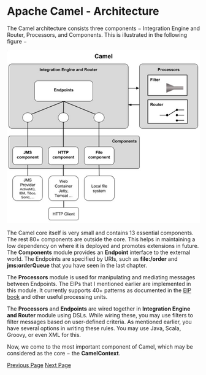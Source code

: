 # Apache Camel - Architecture
The Camel architecture consists three components − Integration Engine and Router, Processors, and Components. This is illustrated in the following figure −

![Camel Architecture](../apache_camel/images/camel_architecture.jpg)

The Camel core itself is very small and contains 13 essential components. The rest 80+ components are outside the core. This helps in maintaining a low dependency on where it is deployed and promotes extensions in future. The **Components** module provides an **Endpoint** interface to the external world. The Endpoints are specified by URIs, such as **file:/order** and **jms:orderQueue** that you have seen in the last chapter.

The **Processors** module is used for manipulating and mediating messages between Endpoints. The EIPs that I mentioned earlier are implemented in this module. It currently supports 40+ patterns as documented in the [EIP book](https://www.informit.com/store/enterprise-integration-patterns-designing-building-9780321200686)  and other useful processing units.

The **Processors** and **Endpoints** are wired together in **Integration Engine and Router** module using DSLs. While wiring these, you may use filters to filter messages based on user-defined criteria. As mentioned earlier, you have several options in writing these rules. You may use Java, Scala, Groovy, or even XML for this.

Now, we come to the most important component of Camel, which may be considered as the core − the **CamelContext**.


[Previous Page](../apache_camel/apache_camel_features.md) [Next Page](../apache_camel/apache_camel_camelcontext.md) 
